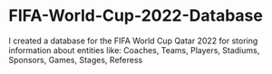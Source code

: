 # FIFA-World-Cup-2022-Database
I created a database for the FIFA World Cup Qatar 2022 for storing information about entities like: Coaches, Teams, Players, Stadiums, Sponsors, Games, Stages, Referess
